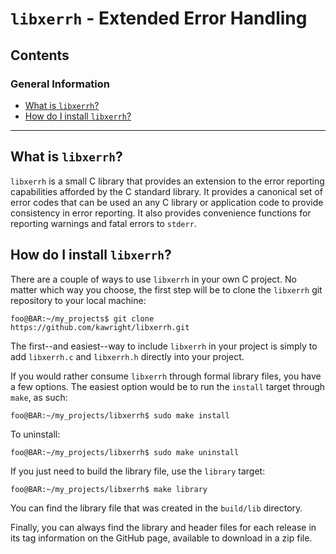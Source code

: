 # `libxerrh` - Extended Error Handling

## Contents

### General Information

- [What is `libxerrh`?](#what-is-libxerrh)
- [How do I install `libxerrh`?](#how-do-i-install-libxerrh)

---

## What is `libxerrh`?

`libxerrh` is a small C library that provides an extension to the error reporting capabilities afforded by the C standard library. It provides a canonical set of error codes that can be used an any C library or application code to provide consistency in error reporting. It also provides convenience functions for reporting warnings and fatal errors to `stderr`.

## How do I install `libxerrh`?

There are a couple of ways to use `libxerrh` in your own C project. No matter which way you choose, the first step will be to clone the `libxerrh` git repository to your local machine:

```console
foo@BAR:~/my_projects$ git clone https://github.com/kawright/libxerrh.git
```

The first--and easiest--way to include `libxerrh` in your project is simply to add `libxerrh.c` and `libxerrh.h` directly into your project.

If you would rather consume `libxerrh` through formal library files, you have a few options. The easiest option would be to run the `install` target through `make`, as such:

```console
foo@BAR:~/my_projects/libxerrh$ sudo make install
```

To uninstall:

```console
foo@BAR:~/my_projects/libxerrh$ sudo make uninstall
```

If you just need to build the library file, use the `library` target:

```console
foo@BAR:~/my_projects/libxerrh$ make library
```

You can find the library file that was created in the `build/lib` directory.

Finally, you can always find the library and header files for each release in its tag information on the GitHub page, available to download in a zip file.